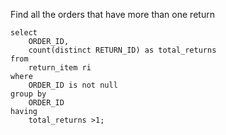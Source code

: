 Find all the orders that have more than one return
```
select
	ORDER_ID,
	count(distinct RETURN_ID) as total_returns
from
	return_item ri
where
	ORDER_ID is not null
group by
	ORDER_ID
having
	total_returns >1;
```
